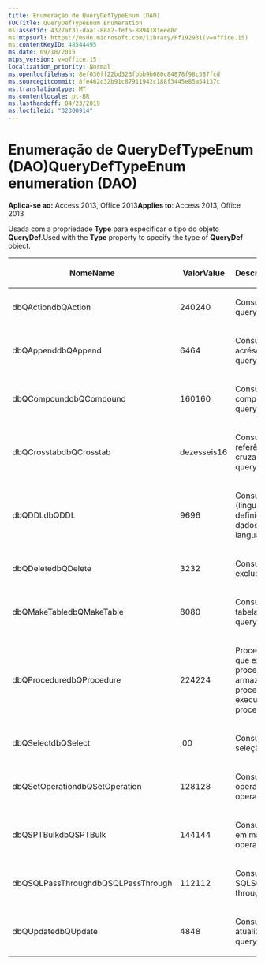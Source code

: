 ```yaml
---
title: Enumeração de QueryDefTypeEnum (DAO)
TOCTitle: QueryDefTypeEnum Enumeration
ms:assetid: 4327af31-daa1-88a2-fef5-8894181eee8c
ms:mtpsurl: https://msdn.microsoft.com/library/Ff192931(v=office.15)
ms:contentKeyID: 48544495
ms.date: 09/18/2015
mtps_version: v=office.15
localization_priority: Normal
ms.openlocfilehash: 8ef030ff22bd323fbbb9b080c84878f98c587fcd
ms.sourcegitcommit: 8fe462c32b91c87911942c188f3445e85a54137c
ms.translationtype: MT
ms.contentlocale: pt-BR
ms.lasthandoff: 04/23/2019
ms.locfileid: "32300914"
---
```

# <a name="querydeftypeenum-enumeration-dao"></a><span data-ttu-id="b672a-102">Enumeração de QueryDefTypeEnum (DAO)</span><span class="sxs-lookup"><span data-stu-id="b672a-102">QueryDefTypeEnum enumeration (DAO)</span></span>


<span data-ttu-id="b672a-103">**Aplica-se ao:** Access 2013, Office 2013</span><span class="sxs-lookup"><span data-stu-id="b672a-103">**Applies to**: Access 2013, Office 2013</span></span>

<span data-ttu-id="b672a-104">Usada com a propriedade **Type** para especificar o tipo do objeto **QueryDef**.</span><span class="sxs-lookup"><span data-stu-id="b672a-104">Used with the **Type** property to specify the type of **QueryDef** object.</span></span>

<table>
<colgroup>
<col style="width: 33%" />
<col style="width: 33%" />
<col style="width: 33%" />
</colgroup>
<thead>
<tr class="header">
<th><p><span data-ttu-id="b672a-105">Nome</span><span class="sxs-lookup"><span data-stu-id="b672a-105">Name</span></span></p></th>
<th><p><span data-ttu-id="b672a-106">Valor</span><span class="sxs-lookup"><span data-stu-id="b672a-106">Value</span></span></p></th>
<th><p><span data-ttu-id="b672a-107">Descrição</span><span class="sxs-lookup"><span data-stu-id="b672a-107">Description</span></span></p></th>
</tr>
</thead>
<tbody>
<tr class="odd">
<td><p><span data-ttu-id="b672a-108">dbQAction</span><span class="sxs-lookup"><span data-stu-id="b672a-108">dbQAction</span></span></p></td>
<td><p><span data-ttu-id="b672a-109">240</span><span class="sxs-lookup"><span data-stu-id="b672a-109">240</span></span></p></td>
<td><p><span data-ttu-id="b672a-110">Consulta ação</span><span class="sxs-lookup"><span data-stu-id="b672a-110">Action query</span></span></p></td>
</tr>
<tr class="even">
<td><p><span data-ttu-id="b672a-111">dbQAppend</span><span class="sxs-lookup"><span data-stu-id="b672a-111">dbQAppend</span></span></p></td>
<td><p><span data-ttu-id="b672a-112">64</span><span class="sxs-lookup"><span data-stu-id="b672a-112">64</span></span></p></td>
<td><p><span data-ttu-id="b672a-113">Consulta acréscimo</span><span class="sxs-lookup"><span data-stu-id="b672a-113">Append query</span></span></p></td>
</tr>
<tr class="odd">
<td><p><span data-ttu-id="b672a-114">dbQCompound</span><span class="sxs-lookup"><span data-stu-id="b672a-114">dbQCompound</span></span></p></td>
<td><p><span data-ttu-id="b672a-115">160</span><span class="sxs-lookup"><span data-stu-id="b672a-115">160</span></span></p></td>
<td><p><span data-ttu-id="b672a-116">Consulta composta</span><span class="sxs-lookup"><span data-stu-id="b672a-116">Compound query</span></span></p></td>
</tr>
<tr class="even">
<td><p><span data-ttu-id="b672a-117">dbQCrosstab</span><span class="sxs-lookup"><span data-stu-id="b672a-117">dbQCrosstab</span></span></p></td>
<td><p><span data-ttu-id="b672a-118">dezesseis</span><span class="sxs-lookup"><span data-stu-id="b672a-118">16</span></span></p></td>
<td><p><span data-ttu-id="b672a-119">Consulta de tabela de referência cruzada</span><span class="sxs-lookup"><span data-stu-id="b672a-119">Crosstab query</span></span></p></td>
</tr>
<tr class="odd">
<td><p><span data-ttu-id="b672a-120">dbQDDL</span><span class="sxs-lookup"><span data-stu-id="b672a-120">dbQDDL</span></span></p></td>
<td><p><span data-ttu-id="b672a-121">96</span><span class="sxs-lookup"><span data-stu-id="b672a-121">96</span></span></p></td>
<td><p><span data-ttu-id="b672a-122">Consulta DDL (linguagem de definição de dados)</span><span class="sxs-lookup"><span data-stu-id="b672a-122">Data-definition language (DDL) query</span></span></p></td>
</tr>
<tr class="even">
<td><p><span data-ttu-id="b672a-123">dbQDelete</span><span class="sxs-lookup"><span data-stu-id="b672a-123">dbQDelete</span></span></p></td>
<td><p><span data-ttu-id="b672a-124">32</span><span class="sxs-lookup"><span data-stu-id="b672a-124">32</span></span></p></td>
<td><p><span data-ttu-id="b672a-125">Consulta exclusão</span><span class="sxs-lookup"><span data-stu-id="b672a-125">Delete query</span></span></p></td>
</tr>
<tr class="odd">
<td><p><span data-ttu-id="b672a-126">dbQMakeTable</span><span class="sxs-lookup"><span data-stu-id="b672a-126">dbQMakeTable</span></span></p></td>
<td><p><span data-ttu-id="b672a-127">80</span><span class="sxs-lookup"><span data-stu-id="b672a-127">80</span></span></p></td>
<td><p><span data-ttu-id="b672a-128">Consulta criar tabela</span><span class="sxs-lookup"><span data-stu-id="b672a-128">Make-table query</span></span></p></td>
</tr>
<tr class="even">
<td><p><span data-ttu-id="b672a-129">dbQProcedure</span><span class="sxs-lookup"><span data-stu-id="b672a-129">dbQProcedure</span></span></p></td>
<td><p><span data-ttu-id="b672a-130">224</span><span class="sxs-lookup"><span data-stu-id="b672a-130">224</span></span></p></td>
<td><p><span data-ttu-id="b672a-131">Procedimento SQL que executa um procedimento armazenado</span><span class="sxs-lookup"><span data-stu-id="b672a-131">SQL procedure that executes a stored procedure</span></span></p></td>
</tr>
<tr class="odd">
<td><p><span data-ttu-id="b672a-132">dbQSelect</span><span class="sxs-lookup"><span data-stu-id="b672a-132">dbQSelect</span></span></p></td>
<td><p><span data-ttu-id="b672a-133">,0</span><span class="sxs-lookup"><span data-stu-id="b672a-133">0</span></span></p></td>
<td><p><span data-ttu-id="b672a-134">Consulta seleção</span><span class="sxs-lookup"><span data-stu-id="b672a-134">Select query</span></span></p></td>
</tr>
<tr class="even">
<td><p><span data-ttu-id="b672a-135">dbQSetOperation</span><span class="sxs-lookup"><span data-stu-id="b672a-135">dbQSetOperation</span></span></p></td>
<td><p><span data-ttu-id="b672a-136">128</span><span class="sxs-lookup"><span data-stu-id="b672a-136">128</span></span></p></td>
<td><p><span data-ttu-id="b672a-137">Consulta definir operação</span><span class="sxs-lookup"><span data-stu-id="b672a-137">Set operation query</span></span></p></td>
</tr>
<tr class="odd">
<td><p><span data-ttu-id="b672a-138">dbQSPTBulk</span><span class="sxs-lookup"><span data-stu-id="b672a-138">dbQSPTBulk</span></span></p></td>
<td><p><span data-ttu-id="b672a-139">144</span><span class="sxs-lookup"><span data-stu-id="b672a-139">144</span></span></p></td>
<td><p><span data-ttu-id="b672a-140">Consulta operação em massa</span><span class="sxs-lookup"><span data-stu-id="b672a-140">Bulk operation query</span></span></p></td>
</tr>
<tr class="even">
<td><p><span data-ttu-id="b672a-141">dbQSQLPassThrough</span><span class="sxs-lookup"><span data-stu-id="b672a-141">dbQSQLPassThrough</span></span></p></td>
<td><p><span data-ttu-id="b672a-142">112</span><span class="sxs-lookup"><span data-stu-id="b672a-142">112</span></span></p></td>
<td><p><span data-ttu-id="b672a-143">Consulta passagem SQL</span><span class="sxs-lookup"><span data-stu-id="b672a-143">SQL pass-through query</span></span></p></td>
</tr>
<tr class="odd">
<td><p><span data-ttu-id="b672a-144">dbQUpdate</span><span class="sxs-lookup"><span data-stu-id="b672a-144">dbQUpdate</span></span></p></td>
<td><p><span data-ttu-id="b672a-145">48</span><span class="sxs-lookup"><span data-stu-id="b672a-145">48</span></span></p></td>
<td><p><span data-ttu-id="b672a-146">Consulta atualização</span><span class="sxs-lookup"><span data-stu-id="b672a-146">Update query</span></span></p></td>
</tr>
</tbody>
</table>

